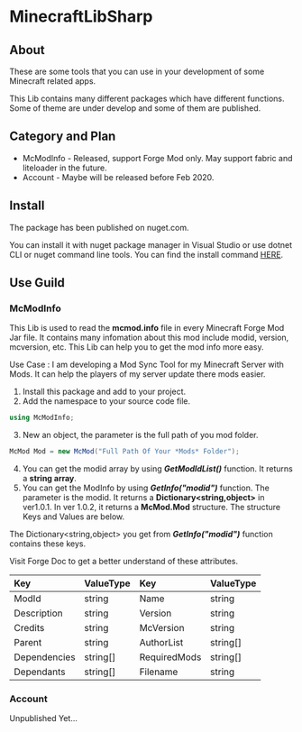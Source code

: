 # MinecraftLibSharp

## About
These are some tools that you can use in your development of some Minecraft related apps.

This Lib contains many different packages which have different functions. Some of theme are under develop and some of them are published.

## Category and Plan
* McModInfo - Released, support Forge Mod only. May support fabric and liteloader in the future.
* Account - Maybe will be released before Feb 2020.

## Install
The package has been published on nuget.com.

You can install it with nuget package manager in Visual Studio or use dotnet CLI or nuget command line tools. You can find the install command [HERE](https://www.nuget.org/packages/LiamSho.MinecraftLibSharp.McModInfo/).

## Use Guild
### McModInfo
This Lib is used to read the **mcmod.info** file in every Minecraft Forge Mod Jar file. It contains many infomation about this mod include modid, version, mcversion, etc. This Lib can help you to get the mod info more easy.

Use Case : I am developing a Mod Sync Tool for my Minecraft Server with Mods. It can help the players of my server update there mods easier.

1. Install this package and add to your project.
2. Add the namespace to your source code file.
```C#
using McModInfo;
```
3. New an object, the parameter is the full path of you mod folder.
```C#
McMod Mod = new McMod("Full Path Of Your *Mods* Folder");
```
4. You can get the modid array by using ***GetModIdList()*** function. It returns a **string array**.
5. You can get the ModInfo by using ***GetInfo("modid")*** function. The parameter is the modid. It returns a **Dictionary<string,object>** in ver1.0.1. In ver 1.0.2, it returns a **McMod.Mod** structure. The structure Keys and Values are below.

The Dictionary<string,object> you get from ***GetInfo("modid")*** function contains these keys.

Visit Forge Doc to get a better understand of these attributes.

|Key|ValueType|Key|ValueType|
| :---- | :---- | :---- | :---- |
| ModId | string | Name | string |
| Description | string | Version | string |
| Credits | string | McVersion | string |
| Parent | string | AuthorList | string[] |
| Dependencies | string[] | RequiredMods | string[] |
| Dependants | string[] | Filename | string |

### Account
Unpublished Yet...
